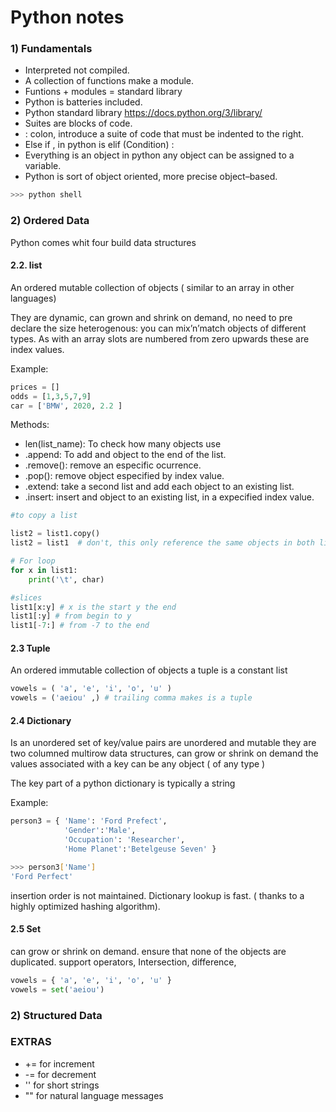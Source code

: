 # Python notes 
### 1) Fundamentals  

- Interpreted not compiled.
- A collection of functions make a module.
- Funtions + modules = standard library 
- Python is batteries included.
- Python standard library https://docs.python.org/3/library/
- Suites are blocks of code.
- : colon, introduce a suite of code that must be indented to the right.
- Else if , in python is elif (Condition) : 
- Everything is an object in python any object can be assigned to a variable.
- Python is sort of object oriented, more precise object–based.
```bash 
>>> python shell
```

### 2) Ordered Data 

Python comes whit four build data structures 

#### 2.2. list
An ordered mutable collection of objects ( similar to an array in other languages)

They are dynamic, can grown and shrink on demand, no need to pre declare the size 
heterogenous: you can mix’n’match objects of different types.
As with an array slots are numbered from zero upwards these are index values.

Example:
```python
prices = []
odds = [1,3,5,7,9]
car = ['BMW', 2020, 2.2 ]
```
Methods:

* len(list_name): To check how many objects use
* .append: To add and object to the end of the list. 
* .remove(): remove an especific ocurrence.
* .pop(): remove object especified by index value.
* .extend: take a second list and add each object to an existing list.
* .insert: insert and object to an existing list, in a expecified index value.

```python
#to copy a list 

list2 = list1.copy()
list2 = list1  # don't, this only reference the same objects in both list

# For loop 
for x in list1:
    print('\t', char)

#slices 
list1[x:y] # x is the start y the end 
list1[:y] # from begin to y 
list1[-7:] # from -7 to the end  

```

#### 2.3 Tuple
An ordered immutable collection of objects 
a tuple is a constant list 

```python
vowels = ( 'a', 'e', 'i', 'o', 'u' )
vowels = ('aeiou' ,) # trailing comma makes is a tuple 
```


#### 2.4 Dictionary 
Is an unordered set of key/value pairs 
are unordered and mutable 
they are two columned multirow data structures, 
can grow or shrink on demand 
the values associated with a key can be any object ( of any type )

The key part of a python dictionary is typically a string 

Example:
```python
person3 = { 'Name': 'Ford Prefect', 
            'Gender':'Male',
            'Occupation': 'Researcher', 
            'Home Planet':'Betelgeuse Seven' }
```
```bash
>>> person3['Name']
'Ford Perfect'
```

insertion order is not maintained. 
Dictionary lookup is fast. ( thanks to a highly optimized hashing algorithm).


#### 2.5 Set 
can grow or shrink on demand.
ensure that none of the objects are duplicated.
support operators,  Intersection, difference,  
```python
vowels = { 'a', 'e', 'i', 'o', 'u' }
vowels = set('aeiou')
```


### 2) Structured Data 


### EXTRAS

* += for increment
* -= for decrement 
* '' for short strings 
* "" for natural language messages 

